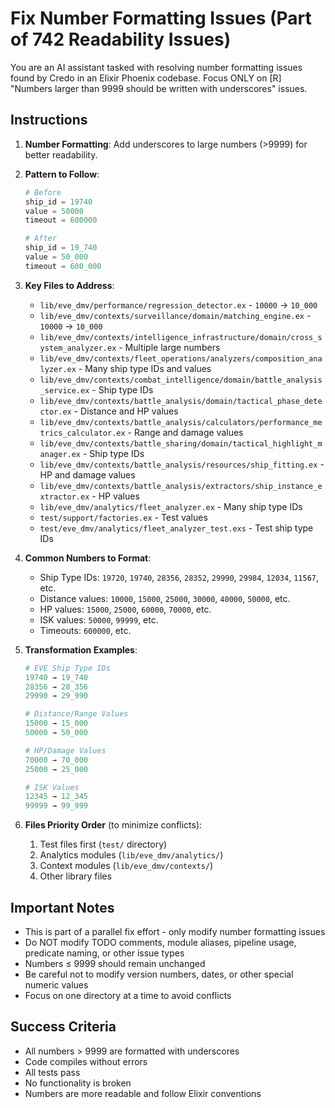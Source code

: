 # Fix Number Formatting Issues (Part of 742 Readability Issues)

You are an AI assistant tasked with resolving number formatting issues found by Credo in an Elixir Phoenix codebase. Focus ONLY on [R] "Numbers larger than 9999 should be written with underscores" issues.

## Instructions

1. **Number Formatting**: Add underscores to large numbers (>9999) for better readability.

2. **Pattern to Follow**:
   ```elixir
   # Before
   ship_id = 19740
   value = 50000
   timeout = 600000
   
   # After
   ship_id = 19_740  
   value = 50_000
   timeout = 600_000
   ```

3. **Key Files to Address**:
   - `lib/eve_dmv/performance/regression_detector.ex` - `10000` → `10_000`
   - `lib/eve_dmv/contexts/surveillance/domain/matching_engine.ex` - `10000` → `10_000`
   - `lib/eve_dmv/contexts/intelligence_infrastructure/domain/cross_system_analyzer.ex` - Multiple large numbers
   - `lib/eve_dmv/contexts/fleet_operations/analyzers/composition_analyzer.ex` - Many ship type IDs and values
   - `lib/eve_dmv/contexts/combat_intelligence/domain/battle_analysis_service.ex` - Ship type IDs
   - `lib/eve_dmv/contexts/battle_analysis/domain/tactical_phase_detector.ex` - Distance and HP values
   - `lib/eve_dmv/contexts/battle_analysis/calculators/performance_metrics_calculator.ex` - Range and damage values
   - `lib/eve_dmv/contexts/battle_sharing/domain/tactical_highlight_manager.ex` - Ship type IDs
   - `lib/eve_dmv/contexts/battle_analysis/resources/ship_fitting.ex` - HP and damage values
   - `lib/eve_dmv/contexts/battle_analysis/extractors/ship_instance_extractor.ex` - HP values
   - `lib/eve_dmv/analytics/fleet_analyzer.ex` - Many ship type IDs
   - `test/support/factories.ex` - Test values
   - `test/eve_dmv/analytics/fleet_analyzer_test.exs` - Test ship type IDs

4. **Common Numbers to Format**:
   - Ship Type IDs: `19720`, `19740`, `28356`, `28352`, `29990`, `29984`, `12034`, `11567`, etc.
   - Distance values: `10000`, `15000`, `25000`, `30000`, `40000`, `50000`, etc.  
   - HP values: `15000`, `25000`, `60000`, `70000`, etc.
   - ISK values: `50000`, `99999`, etc.
   - Timeouts: `600000`, etc.

5. **Transformation Examples**:
   ```elixir
   # EVE Ship Type IDs
   19740 → 19_740
   28356 → 28_356
   29990 → 29_990
   
   # Distance/Range Values  
   15000 → 15_000
   50000 → 50_000
   
   # HP/Damage Values
   70000 → 70_000
   25000 → 25_000
   
   # ISK Values
   12345 → 12_345
   99999 → 99_999
   ```

6. **Files Priority Order** (to minimize conflicts):
   1. Test files first (`test/` directory)
   2. Analytics modules (`lib/eve_dmv/analytics/`)
   3. Context modules (`lib/eve_dmv/contexts/`)
   4. Other library files

## Important Notes

- This is part of a parallel fix effort - only modify number formatting issues
- Do NOT modify TODO comments, module aliases, pipeline usage, predicate naming, or other issue types
- Numbers ≤ 9999 should remain unchanged
- Be careful not to modify version numbers, dates, or other special numeric values
- Focus on one directory at a time to avoid conflicts

## Success Criteria

- All numbers > 9999 are formatted with underscores
- Code compiles without errors
- All tests pass
- No functionality is broken
- Numbers are more readable and follow Elixir conventions